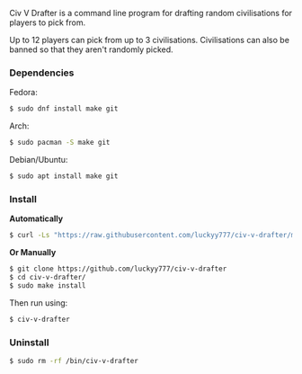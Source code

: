 Civ V Drafter is a command line program for drafting random civilisations for players to pick from.

Up to 12 players can pick from up to 3 civilisations. Civilisations can also be banned so that they aren't randomly picked.

<h3>Dependencies</h3>

Fedora:
``` bash 
$ sudo dnf install make git
```

Arch:
``` bash 
$ sudo pacman -S make git
```

Debian/Ubuntu:
``` bash 
$ sudo apt install make git
```


<h3>Install</h3>

**Automatically**

``` bash
$ curl -Ls "https://raw.githubusercontent.com/luckyy777/civ-v-drafter/main/install.sh" | bash
``` 

**Or Manually**

``` bash
$ git clone https://github.com/luckyy777/civ-v-drafter
$ cd civ-v-drafter/
$ sudo make install
```

Then run using:

``` bash
$ civ-v-drafter
```

<h3>Uninstall</h3>
    
``` bash
$ sudo rm -rf /bin/civ-v-drafter
```
